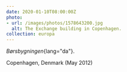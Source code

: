 ```yaml
---
date: 2020-01-10T08:00:00Z
photo:
- url: /images/photos/1578643200.jpg
  alt: The Exchange building in Copenhagen.
collection: europa
---
```

*Børsbygningen*{lang="da"}.

Copenhagen, Denmark (May 2012)
